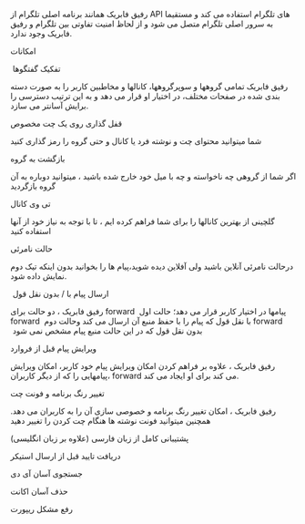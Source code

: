رفیق فابریک همانند برنامه اصلی تلگرام از API های تلگرام استفاده می کند و مستقیما به سرور اصلی تلگرام متصل می شود و از لحاظ امنیت تفاوتی بین تلگرام و رفیق فابریک وجود ندارد.


امکانات

 تفکیک گفتگوها

رفیق فابریک تمامی گروهها و سوپرگروهها، کانالها و مخاطبین کاربر را به صورت دسته بندی شده در صفحات مختلف، در اختیار او قرار می دهد و به این ترتیب دسترسی را برایش آسانتر می سازد.


قفل گذاری روی یک چت مخصوص

شما میتوانید محتوای چت و نوشته فرد یا کانال و حتی گروه را رمز گذاری کنید


بازگشت به گروه

اگر شما از گروهی چه ناخواسته و چه با میل خود خارج شده باشید ، میتوانید دوباره به آن گروه بازگردید

تی وی کانال

گلچینی از بهترین کانالها را برای شما فراهم کرده ایم ، تا با توجه به نیاز خود از آنها استفاده کنید

حالت نامرئی

درحالت نامرئی آنلاین باشید ولی آفلاین دیده شوید،پیام ها را بخوانید بدون اینکه تیک دوم نمایش داده شود.


 ارسال پیام با / بدون نقل قول 

رفیق فابریک ، دو حالت برای forward  پیامها در اختیار کاربر قرار می دهد؛ حالت اول forward  با نقل قول که پیام را با حفظ منبع آن ارسال می کند وحالت دوم forward  بدون نقل قول که در این حالت منبع پیام مشخص نمی شود


ویرایش پیام قبل از فروارد

رفیق فابریک ، علاوه بر فراهم کردن امکان ویرایش پیام خود کاربر، امکان ویرایش پیامهایی را که از دیگر کاربران، forward می کند برای او ایجاد می کند.


تغییر رنگ برنامه و فونت چت

رفیق فابریک ، امکان تغییر رنگ برنامه و خصوصی سازی آن را به کاربران می دهد.
همچنین میتوانید فونت نوشته ها هنگام چت کردن را تغییر دهید


پشتیبانی کامل از زبان فارسی (علاوه بر زبان انگلیسی)


دریافت تایید قبل از ارسال استیکر


جستجوی آسان آی دی


حذف آسان اکانت


رفع مشکل ریپورت